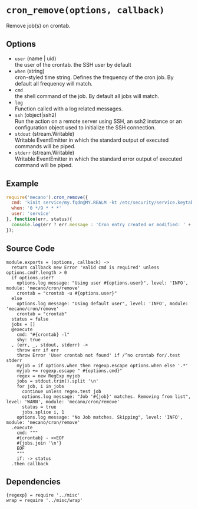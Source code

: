 
# `cron_remove(options, callback)`

Remove job(s) on crontab.

## Options

*   `user` (name | uid)   
    the user of the crontab. the SSH user by default   
*   `when` (string)   
    cron-styled time string. Defines the frequency of the cron job. By default all
    frequency will match.   
*   `cmd`   
    the shell command of the job. By default all jobs will match.   
*   `log`   
    Function called with a log related messages.   
*   `ssh` (object|ssh2)   
    Run the action on a remote server using SSH, an ssh2 instance or an
    configuration object used to initialize the SSH connection.   
*   `stdout` (stream.Writable)   
    Writable EventEmitter in which the standard output of executed commands will
    be piped.   
*   `stderr` (stream.Writable)   
    Writable EventEmitter in which the standard error output of executed command
    will be piped.   

## Example

```js
require('mecano').cron_remove({
  cmd: 'kinit service/my.fqdn@MY.REALM -kt /etc/security/service.keytab',
  when: '0 */9 * * *'
  user: 'service'
}, function(err, status){
  console.log(err ? err.message : 'Cron entry created or modified: ' + !!status);
});
```

## Source Code

    module.exports = (options, callback) ->
      return callback new Error 'valid cmd is required' unless options.cmd?.length > 0
      if options.user?
        options.log message: "Using user #{options.user}", level: 'INFO', module: 'mecano/cron/remove'
        crontab = "crontab -u #{options.user}"
      else
        options.log message: "Using default user", level: 'INFO', module: 'mecano/cron/remove'
        crontab = "crontab"
      status = false
      jobs = []
      @execute
        cmd: "#{crontab} -l"
        shy: true
      , (err, _, stdout, stderr) ->
        throw err if err
        throw Error 'User crontab not found' if /^no crontab for/.test stderr
        myjob = if options.when then regexp.escape options.when else '.*'
        myjob += regexp.escape " #{options.cmd}"
        regex = new RegExp myjob
        jobs = stdout.trim().split '\n'
        for job, i in jobs
          continue unless regex.test job
          options.log message: "Job '#{job}' matches. Removing from list", level: 'WARN', module: 'mecano/cron/remove'
          status = true
          jobs.splice i, 1
        options.log message: "No Job matches. Skipping", level: 'INFO', module: 'mecano/cron/remove'
      .execute
        cmd: """
        #{crontab} - <<EOF
        #{jobs.join '\n'}
        EOF
        """
        if: -> status
      .then callback

## Dependencies

    {regexp} = require '../misc'
    wrap = require '../misc/wrap'
